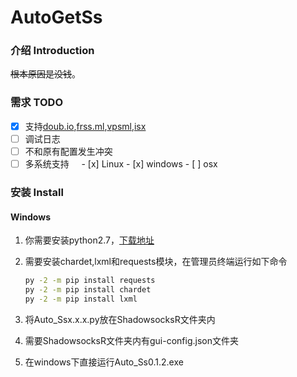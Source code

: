 # AutoGetSs
### 介绍 Introduction

~~根本原因是没钱~~。

### 需求 TODO

- [x] 支持[doub.io](https://doub.io/sszhfx/),[frss.ml](http://frss.ml/),[vpsml](http://ss.vpsml.site/),[isx](http://isx.yt/)
- [ ] 调试日志
- [ ] 不和原有配置发生冲突
- [ ] 多系统支持
      - [x] Linux
      - [x] windows
      - [ ] osx

### 安装 Install

#### Windows

1. 你需要安装python2.7，[下载地址](https://www.python.org/)

2. 需要安装chardet,lxml和requests模块，在管理员终端运行如下命令

   ```cmd
   py -2 -m pip install requests
   py -2 -m pip install chardet
   py -2 -m pip install lxml
   ```

3. 将Auto_Ssx.x.x.py放在ShadowsocksR文件夹内
4. 需要ShadowsocksR文件夹内有gui-config.json文件夹
5. 在windows下直接运行Auto_Ss0.1.2.exe
